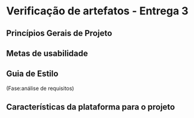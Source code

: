 # Verificação de artefatos - Entrega 3

## Princípios Gerais de Projeto

## Metas de usabilidade

## Guia de Estilo
(Fase:análise de requisitos) 

## Características da plataforma para o projeto
